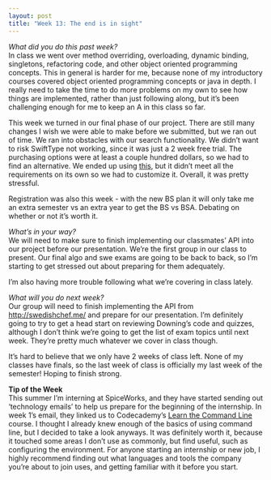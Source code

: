 ```yaml
---
layout: post
title: "Week 13: The end is in sight"
---
```

*What did you do this past week?*   
In class we went over method overriding, overloading, dynamic binding, singletons, refactoring code, and other object oriented programming concepts.  This in general is harder for me, because none of my introductory courses covered object oriented programming concepts or java in depth.  I really need to take the time to do more problems on my own to see how things are implemented, rather than just following along, but it’s been challenging enough for me to keep an A in this class so far.

This week we turned in our final phase of our project.  There are still many changes I wish we were able to make before we submitted, but we ran out of time.  We ran into obstacles with our search functionality.  We didn’t want to risk SwiftType not working, since it was just a 2 week free trial.  The purchasing options were at least a couple hundred dollars, so we had to find an alternative.  We ended up using [this](https://github.com/mengzhuo/sqlalchemy-fulltext-search), but it didn’t meet all the requirements on its own so we had to customize it.  Overall, it was pretty stressful.

Registration was also this week - with the new BS plan it will only take me an extra semester vs an extra year to get the BS vs BSA.  Debating on whether or not it’s worth it.

*What’s in your way?*     
We will need to make sure to finish implementing our classmates’ API into our project before our presentation.  We’re the first group in our class to present.  Our final algo and swe exams are going to be back to back, so I’m starting to get stressed out about preparing for them adequately.  

I’m also having more trouble following what we’re covering in class lately.

*What will you do next week?*   
Our group will need to finish implementing the API from http://swedishchef.me/ and prepare for our presentation.  I’m definitely going to try to get a head start on reviewing Downing’s code and quizzes, although I don’t think we’re going to get the list of exam topics until next week.  They’re pretty much whatever we cover in class though.


It’s hard to believe that we only have 2 weeks of class left.  None of my classes have finals, so the last week of class is officially my last week of the semester!  Hoping to finish strong.

**Tip of the Week**   
This summer I’m interning at SpiceWorks, and they have started sending out ‘technology emails’ to help us prepare for the beginning of the internship.  In week 1’s email, they linked us to Codecademy’s [Learn the Command Line](https://www.codecademy.com/learn/learn-the-command-line) course.  I thought I already knew enough of the basics of using command line, but I decided to take a look anyways.  It was definitely worth it, because it touched some areas I don’t use as commonly, but find useful, such as configuring the environment.  For anyone starting an internship or new job, I highly recommend finding out what languages and tools the company you’re about to join uses, and getting familiar with it before you start.
